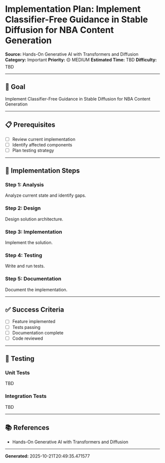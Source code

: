 # Implementation Plan: Implement Classifier-Free Guidance in Stable Diffusion for NBA Content Generation

**Source:** Hands-On Generative AI with Transformers and Diffusion
**Category:** Important
**Priority:** 🟡 MEDIUM
**Estimated Time:** TBD
**Difficulty:** TBD

---

## 🎯 Goal

Implement Classifier-Free Guidance in Stable Diffusion for NBA Content Generation

---

## 📋 Prerequisites

- [ ] Review current implementation
- [ ] Identify affected components
- [ ] Plan testing strategy

---

## 🔧 Implementation Steps

### Step 1: Analysis

Analyze current state and identify gaps.

### Step 2: Design

Design solution architecture.

### Step 3: Implementation

Implement the solution.

### Step 4: Testing

Write and run tests.

### Step 5: Documentation

Document the implementation.

---

## ✅ Success Criteria

- [ ] Feature implemented
- [ ] Tests passing
- [ ] Documentation complete
- [ ] Code reviewed

---

## 🧪 Testing

### Unit Tests

TBD

### Integration Tests

TBD

---

## 📚 References

- Hands-On Generative AI with Transformers and Diffusion

---

**Generated:** 2025-10-21T20:49:35.471577
